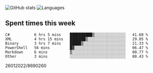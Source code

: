 ![GitHub stats](https://github-readme-stats.vercel.app/api?username=emipa606&theme=github_dark&show_icons=true) 
![Languages](https://github-readme-stats.vercel.app/api/top-langs/?username=emipa606&theme=github_dark&layout=compact)

## Spent times this week
<!--START_SECTION:waka-->

```text
C#           6 hrs 5 mins    ██████████▒░░░░░░░░░░░░░░   41.60 %
XML          4 hrs 15 mins   ███████▒░░░░░░░░░░░░░░░░░   29.05 %
Binary       3 hrs 7 mins    █████▒░░░░░░░░░░░░░░░░░░░   21.33 %
PowerShell   56 mins         █▓░░░░░░░░░░░░░░░░░░░░░░░   06.47 %
Markdown     6 mins          ▒░░░░░░░░░░░░░░░░░░░░░░░░   00.77 %
Other        3 mins          ░░░░░░░░░░░░░░░░░░░░░░░░░   00.43 %
```

<!--END_SECTION:waka-->


26012022/8690260
